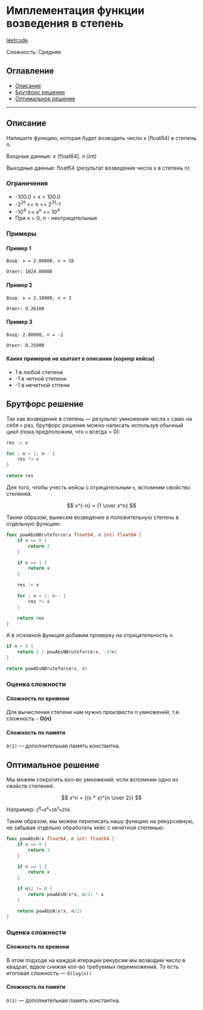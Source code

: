 # Имплементация функции возведения в степень

[leetcode](https://leetcode.com/problems/powx-n/description/)

Сложность: Средняя

## Оглавление

- [Описание](#description)
- [Брутфорс решение](#solution_1)
- [Оптимальное решение](#solution_2)

---

## <a name="description"></a>Описание

Напишите функцию, которая будет возводить число x (float64) в степень n.

Входные данные: x (float64), n (int)

Выходные данные: float64 (результат возведения числа x в степень n)

### Ограничения

- -100.0 < x < 100.0
- -2<sup>31</sup> <= n <= 2<sup>31</sup>-1
- -10<sup>4</sup> <= x<sup>n</sup> <= 10<sup>4</sup>
- При x = 0, n - неотрицательные

### Примеры

#### Пример 1

```
Вход: x = 2.00000, n = 10
```

```
Ответ: 1024.00000
```

#### Пример 2

```
Вход: x = 2.10000, n = 3
```

```
Ответ: 9.26100
```

#### Пример 3

```
Вход: 2.00000, n = -2
```

```
Ответ: 0.25000
```

#### Каких примеров не хватает в описании (корнер кейсы)
- 1 в любой степени
- -1 в четной степени
- -1 в нечетной стпени


## <a name="solution_1"></a> Брутфорс решение

Так как возведение в степень — результат умножения числа `x` само на себя `n` раз, брутфорс решение можно написать используя обычный цикл (пока предположим, что `n` всегда > 0):
```go
res := x

for ; n > 1; n-- {
    res *= x
}

return res
```

Для того, чтобы учесть кейсы с отрицательным `n`, вспомним свойство степеней.

$$ x^{-n} = {1 \over x^n} $$

Таким образом, вынесем возведение в положительную степень в отдельную функцию:
```go
func powAbsNBruteforce(x float64, n int) float64 {
	if n == 0 {
		return 1
	}

	if n == 1 {
		return x
	}

	res := x

	for ; n > 1; n-- {
		res *= x
	}

	return res
}
```
А в основной функции добавим проверку на отрицательность `n`:
```go
if n < 0 {
    return 1 / powAbsNBruteforce(x, -1*n)
}

return powAbsNBruteforce(x, n)
```

### Оценка сложности

#### Сложность по времени

Для вычисления степени нам нужно произвести n умножений, т.е. сложность -  **O(n)**

#### Сложность по памяти

`O(1)` — дополнительная память константна.

## <a name="solution_1"></a> Оптимальное решение

Мы можем сократить кол-во умножений, если вспомним одно из свойств степеней.

$$ x^n = {(x * x)^{n \over 2}} $$

Например:
<code>2<sup>8</sup>=4<sup>4</sup>=16<sup>2</sup>=256</code>.

Таким образом, мы можем переписать нашу функцию на рекурсивную, не забывая отдельно обработать кейс с нечетной степенью:
```go
func powAbsN(x float64, n int) float64 {
	if n == 0 {
		return 1
	}

	if n == 1 {
		return x
	}

	if n%2 != 0 {
		return powAbsN(x*x, n/2) * x
	}

	return powAbsN(x*x, n/2)
}
```

### Оценка сложности

#### Сложность по времени

В этом подходе на каждой итерации рекурсии мы возводим число в квадрат, вдвое снижая кол-во требуемых перемножений.
То есть итоговая сложность — `O(log(n))`

#### Сложность по памяти

`O(1)` — дополнительная память константна.
